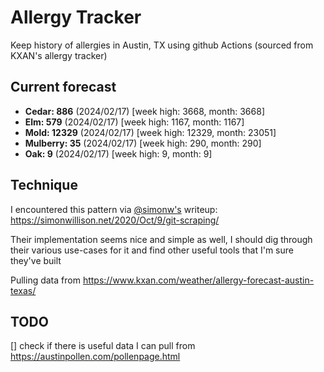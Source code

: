 # Allergy Tracker

Keep history of allergies in Austin, TX using github Actions (sourced from KXAN's allergy tracker)

## Current forecast
<!-- INJECT FORECAST -->
- **Cedar: 886** (2024/02/17)  [week high: 3668, month: 3668]
- **Elm: 579** (2024/02/17)  [week high: 1167, month: 1167]
- **Mold: 12329** (2024/02/17)  [week high: 12329, month: 23051]
- **Mulberry: 35** (2024/02/17)  [week high: 290, month: 290]
- **Oak: 9** (2024/02/17)  [week high: 9, month: 9]
<!-- END INJECT FORECAST -->

## Technique

I encountered this pattern via [@simonw's](https://github.com/simonw) writeup: https://simonwillison.net/2020/Oct/9/git-scraping/

Their implementation seems nice and simple as well, I should dig through their various use-cases for it and find other useful tools that I'm sure they've built

Pulling data from https://www.kxan.com/weather/allergy-forecast-austin-texas/

## TODO

[] check if there is useful data I can pull from https://austinpollen.com/pollenpage.html

